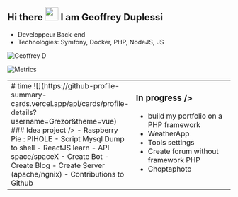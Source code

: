 
## Hi there <img src="https://raw.githubusercontent.com/iampavangandhi/iampavangandhi/master/gifs/Hi.gif" width="30px">  I am Geoffrey Duplessi </h2>

- Developpeur Back-end
- Technologies: Symfony, Docker, PHP, NodeJS, JS

<img alt="Geoffrey D" src="https://github-readme-stats.vercel.app/api?username=Grezor&count_private=1&show_icons=true" />
<table><tr><td valign="top" width="50%">
# time 
![](https://github-profile-summary-cards.vercel.app/api/cards/profile-details?username=Grezor&theme=vue)
### Idea project />
- Raspberry Pie : PIHOLE
- Script Mysql Dump to shell
- ReactJS learn 
- API space/spaceX 
- Create Bot
- Create Blog 
- Create Server (apache/ngnix)
- Contributions to Github 

</td>
<td valign="top" width="45%">

### In progress />

- build my portfolio on a PHP framework 
- WeatherApp 
- Tools settings
- Create forum without framework PHP
- Choptaphoto

</td>

![Metrics](https://metrics.lecoq.io/Grezor)
